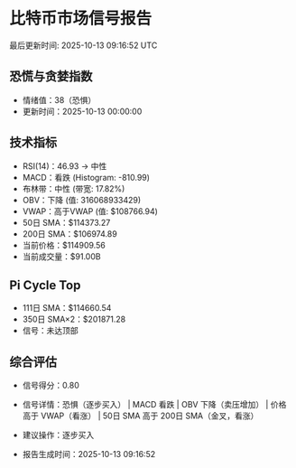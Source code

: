 # 比特币市场信号报告

最后更新时间: 2025-10-13 09:16:52 UTC

## 恐慌与贪婪指数
- 情绪值：38（恐惧）
- 更新时间：2025-10-13 00:00:00

## 技术指标
- RSI(14)：46.93 → 中性
- MACD：看跌 (Histogram: -810.99)
- 布林带：中性 (带宽: 17.82%)
- OBV：下降 (值: 316068933429)
- VWAP：高于VWAP (值: $108766.94)
- 50日 SMA：$114373.27
- 200日 SMA：$106974.89
- 当前价格：$114909.56
- 当前成交量：$91.00B

## Pi Cycle Top
- 111日 SMA：$114660.54
- 350日 SMA×2：$201871.28
- 信号：未达顶部

## 综合评估
- 信号得分：0.80
- 信号详情：恐惧（逐步买入） | MACD 看跌 | OBV 下降（卖压增加） | 价格高于 VWAP（看涨） | 50日 SMA 高于 200日 SMA（金叉，看涨）
- 建议操作：逐步买入

- 报告生成时间：2025-10-13 09:16:52